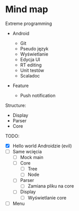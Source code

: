 # Mind map

Extreme programming

- Android
	- Git
	- Pseudo język
	- Wyświetlanie
	- Edycja UI
	- RT editing
	- Unit testów
	- Scaladoc

- Feature
	- Push notification

Structure:
- Display
- Parser
- Core


TODO:

- [x] Hello world Androidzie (evil)
- [ ] Same wcięcia
	- [ ] Mock main
	- [ ] Core
		- [ ] Tree
		- [ ] Node
	- [ ] Parser
		- [ ] Zamiana pliku na core
	- [ ] Display
		- [ ] Wyświetlanie core

- [ ] Menu
